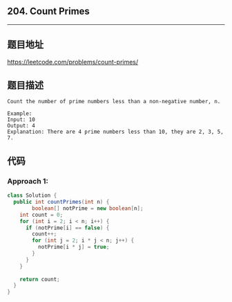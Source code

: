 ## 204. Count Primes

----
## 题目地址

https://leetcode.com/problems/count-primes/

## 题目描述
```
Count the number of prime numbers less than a non-negative number, n.

Example:
Input: 10
Output: 4
Explanation: There are 4 prime numbers less than 10, they are 2, 3, 5, 7.
```

## 代码

### Approach 1:

```java
class Solution {
  public int countPrimes(int n) {
		boolean[] notPrime = new boolean[n];
    int count = 0;
    for (int i = 2; i < n; i++) {
      if (notPrime[i] == false) {
        count++;
        for (int j = 2; i * j < n; j++) {
          notPrime[i * j] = true;
        }
      }
    }
    
    return count;
  }
}
```











